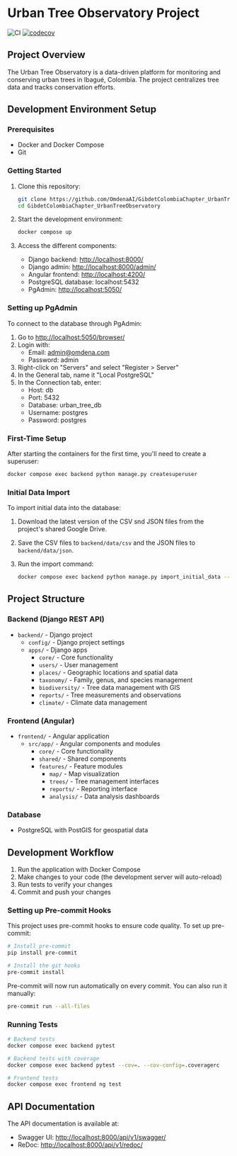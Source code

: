 # Urban Tree Observatory Project

![CI](https://github.com/OmdenaAI/GibdetColombiaChapter_UrbanTreeObservatory/workflows/CI/badge.svg)
[![codecov](https://codecov.io/gh/OmdenaAI/GibdetColombiaChapter_UrbanTreeObservatory/branch/main/graph/badge.svg)](https://app.codecov.io/gh/OmdenaAI/GibdetColombiaChapter_UrbanTreeObservatory)

## Project Overview

The Urban Tree Observatory is a data-driven platform for monitoring and conserving urban trees in Ibagué, Colombia. The project centralizes tree data and tracks conservation efforts.

## Development Environment Setup

### Prerequisites

- Docker and Docker Compose
- Git

### Getting Started

1. Clone this repository:

   ```bash
   git clone https://github.com/OmdenaAI/GibdetColombiaChapter_UrbanTreeObservatory
   cd GibdetColombiaChapter_UrbanTreeObservatory
   ```

2. Start the development environment:

   ```bash
   docker compose up
   ```

3. Access the different components:
   - Django backend: <http://localhost:8000/>
   - Django admin: <http://localhost:8000/admin/>
   - Angular frontend: <http://localhost:4200/>
   - PostgreSQL database: localhost:5432
   - PgAdmin: <http://localhost:5050/>

### Setting up PgAdmin

To connect to the database through PgAdmin:

1. Go to <http://localhost:5050/browser/>
2. Login with:
   - Email: <admin@omdena.com>
   - Password: admin
3. Right-click on "Servers" and select "Register > Server"
4. In the General tab, name it "Local PostgreSQL"
5. In the Connection tab, enter:
   - Host: db
   - Port: 5432
   - Database: urban_tree_db
   - Username: postgres
   - Password: postgres

### First-Time Setup

After starting the containers for the first time, you'll need to create a superuser:

```bash
docker compose exec backend python manage.py createsuperuser
```

### Initial Data Import

To import initial data into the database:

1. Download the latest version of the CSV snd JSON files from the project's shared Google Drive.
2. Save the CSV files to `backend/data/csv` and the JSON files to `backend/data/json`.
3. Run the import command:

   ```bash
   docker compose exec backend python manage.py import_initial_data --local-dir=data
   ```

## Project Structure

### Backend (Django REST API)

- `backend/` - Django project
  - `config/` - Django project settings
  - `apps/` - Django apps
    - `core/` - Core functionality
    - `users/` - User management
    - `places/` - Geographic locations and spatial data
    - `taxonomy/` - Family, genus, and species management
    - `biodiversity/` - Tree data management with GIS
    - `reports/` - Tree measurements and observations
    - `climate/` - Climate data management

### Frontend (Angular)

- `frontend/` - Angular application
  - `src/app/` - Angular components and modules
    - `core/` - Core functionality
    - `shared/` - Shared components
    - `features/` - Feature modules
      - `map/` - Map visualization
      - `trees/` - Tree management interfaces
      - `reports/` - Reporting interface
      - `analysis/` - Data analysis dashboards

### Database

- PostgreSQL with PostGIS for geospatial data

## Development Workflow

1. Run the application with Docker Compose
2. Make changes to your code (the development server will auto-reload)
3. Run tests to verify your changes
4. Commit and push your changes

### Setting up Pre-commit Hooks

This project uses pre-commit hooks to ensure code quality. To set up pre-commit:

```bash
# Install pre-commit
pip install pre-commit

# Install the git hooks
pre-commit install
```

Pre-commit will now run automatically on every commit. You can also run it manually:

```bash
pre-commit run --all-files
```

### Running Tests

```bash
# Backend tests
docker compose exec backend pytest

# Backend tests with coverage
docker compose exec backend pytest --cov=. --cov-config=.coveragerc

# Frontend tests
docker compose exec frontend ng test
```

## API Documentation

The API documentation is available at:

- Swagger UI: <http://localhost:8000/api/v1/swagger/>
- ReDoc: <http://localhost:8000/api/v1/redoc/>
